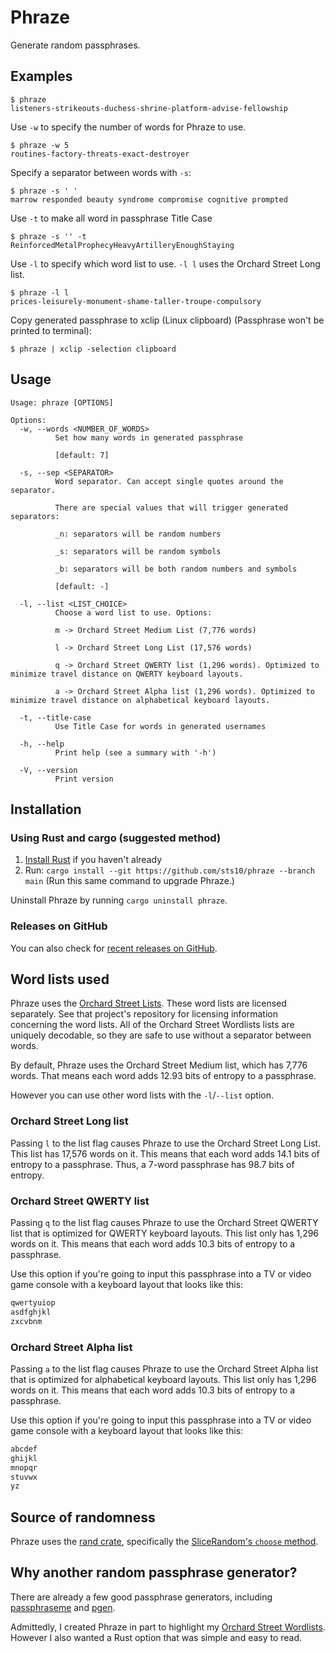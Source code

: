 # Phraze

Generate random passphrases. 

## Examples

```
$ phraze
listeners-strikeouts-duchess-shrine-platform-advise-fellowship
```

Use `-w` to specify the number of words for Phraze to use.
```
$ phraze -w 5
routines-factory-threats-exact-destroyer
```

Specify a separator between words with `-s`:
```
$ phraze -s ' '
marrow responded beauty syndrome compromise cognitive prompted
```

Use `-t` to make all word in passphrase Title Case
```
$ phraze -s '' -t
ReinforcedMetalProphecyHeavyArtilleryEnoughStaying
```

Use `-l` to specify which word list to use. `-l l` uses the Orchard Street Long list.
```
$ phraze -l l
prices-leisurely-monument-shame-taller-troupe-compulsory
```

Copy generated passphrase to xclip (Linux clipboard) (Passphrase won't be printed to terminal):
```
$ phraze | xclip -selection clipboard
```

## Usage
```
Usage: phraze [OPTIONS]

Options:
  -w, --words <NUMBER_OF_WORDS>
          Set how many words in generated passphrase
          
          [default: 7]

  -s, --sep <SEPARATOR>
          Word separator. Can accept single quotes around the separator.
          
          There are special values that will trigger generated separators:
          
          _n: separators will be random numbers
          
          _s: separators will be random symbols
          
          _b: separators will be both random numbers and symbols
          
          [default: -]

  -l, --list <LIST_CHOICE>
          Choose a word list to use. Options:
          
          m -> Orchard Street Medium List (7,776 words)
          
          l -> Orchard Street Long List (17,576 words)
          
          q -> Orchard Street QWERTY list (1,296 words). Optimized to minimize travel distance on QWERTY keyboard layouts.
          
          a -> Orchard Street Alpha list (1,296 words). Optimized to minimize travel distance on alphabetical keyboard layouts.

  -t, --title-case
          Use Title Case for words in generated usernames

  -h, --help
          Print help (see a summary with '-h')

  -V, --version
          Print version
```

## Installation

### Using Rust and cargo (suggested method)
1. [Install Rust](https://www.rust-lang.org/tools/install) if you haven't already
2. Run: `cargo install --git https://github.com/sts10/phraze --branch main` (Run this same command to upgrade Phraze.)

Uninstall Phraze by running `cargo uninstall phraze`.

### Releases on GitHub
You can also check for [recent releases on GitHub](https://github.com/sts10/phraze/releases).

## Word lists used

Phraze uses the [Orchard Street Lists](https://github.com/sts10/orchard-street-wordlists). These word lists are licensed separately. See that project's repository for licensing information concerning the word lists. All of the Orchard Street Wordlists lists are uniquely decodable, so they are safe to use without a separator between words.

By default, Phraze uses the Orchard Street Medium list, which has 7,776 words. That means each word adds 12.93 bits of entropy to a passphrase.

However you can use other word lists with the `-l`/`--list` option.

### Orchard Street Long list
Passing `l` to the list flag causes Phraze to use the Orchard Street Long List. This list has 17,576 words on it. This means that each word adds 14.1 bits of entropy to a passphrase. Thus, a 7-word passphrase has 98.7 bits of entropy.

### Orchard Street QWERTY list
Passing `q` to the list flag causes Phraze to use the Orchard Street QWERTY list that is optimized for QWERTY keyboard layouts. This list only has 1,296 words on it. This means that each word adds 10.3 bits of entropy to a passphrase.

Use this option if you're going to input this passphrase into a TV or video game console with a keyboard layout that looks like this:

```txt
qwertyuiop
asdfghjkl
zxcvbnm
```

### Orchard Street Alpha list
Passing `a` to the list flag causes Phraze to use the Orchard Street Alpha list that is optimized for alphabetical keyboard layouts. This list only has 1,296 words on it. This means that each word adds 10.3 bits of entropy to a passphrase.

Use this option if you're going to input this passphrase into a TV or video game console with a keyboard layout that looks like this:

```txt
abcdef
ghijkl
mnopqr
stuvwx
yz
```

## Source of randomness

Phraze uses the [rand crate](https://github.com/rust-random/rand), specifically the [SliceRandom's `choose` method](https://docs.rs/rand/latest/rand/seq/trait.SliceRandom.html#tymethod.choose).

## Why another random passphrase generator?

There are already a few good passphrase generators, including [passphraseme](https://github.com/micahflee/passphraseme) and [pgen](https://github.com/ctsrc/Pgen). 

Admittedly, I created Phraze in part to highlight my [Orchard Street Wordlists](https://github.com/sts10/orchard-street-wordlists). However I also wanted a Rust option that was simple and easy to read.
